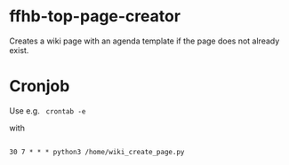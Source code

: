 # ffhb-top-page-creator
Creates a wiki page with an agenda template if the page does not already exist.

# Cronjob
Use e.g. 
<code>
crontab -e
</code>

with

<code>
30 7 * * * python3 /home/wiki_create_page.py
</code>
